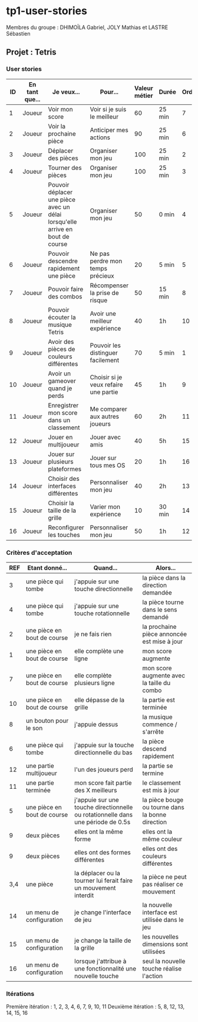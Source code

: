 # tp1-user-stories

Membres du groupe : DHIMOÏLA Gabriel, JOLY Mathias et LASTRE Sébastien

## Projet : Tetris

### User stories

| ID | En tant que... | Je veux...                                                                    | Pour...                               | Valeur métier | Durée  | Ordre | Itération |
|----|----------------|-------------------------------------------------------------------------------|---------------------------------------|---------------|--------|-------|-----------|
| 1  | Joueur         | Voir mon score                                                                | Voir si je suis le meilleur           | 60            | 25 min | 7     | 1         |
| 2  | Joueur         | Voir la prochaine pièce                                                       | Anticiper mes actions                 | 90            | 25 min | 6     | 1         |
| 3  | Joueur         | Déplacer des pièces                                                           | Organiser mon jeu                     | 100           | 25 min | 2     | 1         |
| 4  | Joueur         | Tourner des pièces                                                            | Organiser mon jeu                     | 100           | 25 min | 3     | 1         |
| 5  | Joueur         | Pouvoir déplacer une pièce avec un délai lorsqu'elle arrive en bout de course | Organiser mon jeu                     | 50            | 0 min  | 4     | 1         |
| 6  | Joueur         | Pouvoir descendre rapidement une pièce                                        | Ne pas perdre mon temps précieux      | 20            | 5 min  | 5     | 1         |
| 7  | Joueur         | Pouvoir faire des combos                                                      | Récompenser la prise de risque        | 50            | 15 min | 8     | 1         |
| 8  | Joueur         | Pouvoir écouter la musique Tetris                                             | Avoir une meilleur expérience         | 40            | 1h     | 10    | 2         |
| 9  | Joueur         | Avoir des pièces de couleurs différentes                                      | Pouvoir les distinguer facilement     | 70            | 5 min  | 1     | 1         |
| 10 | Joueur         | Avoir un gameover quand je perds                                              | Choisir si je veux refaire une partie | 45            | 1h     | 9     | 2         |
| 11 | Joueur         | Enregistrer mon score dans un classement                                      | Me comparer aux autres joueurs        | 60            | 2h     | 11    | 2         |
| 12 | Joueur         | Jouer en multijoueur                                                          | Jouer avec amis                       | 40            | 5h     | 15    | 5         |
| 13 | Joueur         | Jouer sur plusieurs plateformes                                               | Jouer sur tous mes OS                 | 20            | 1h     | 16    | 4         |
| 14 | Joueur         | Choisir des interfaces différentes                                            | Personnaliser mon jeu                 | 40            | 2h     | 13    | 3         |
| 15 | Joueur         | Choisir la taille de la grille                                                | Varier mon expérience                 | 10            | 30 min | 14    | 4         |
| 16 | Joueur         | Reconfigurer les touches                                                      | Personnaliser mon jeu                 | 50            | 1h     | 12    | 3         |

### Critères d'acceptation

| REF | Etant donné...              | Quand...                                                                         | Alors...                                         |
|-----|-----------------------------|----------------------------------------------------------------------------------|--------------------------------------------------|
| 3   | une pièce qui tombe         | j'appuie sur une touche directionnelle                                           | la pièce dans la direction demandée              |
| 4   | une pièce qui tombe         | j'appuie sur une touche rotationnelle                                            | la pièce tourne dans le sens demandé             |
| 2   | une pièce en bout de course | je ne fais rien                                                                  | la prochaine pièce annoncée est mise à jour      |
| 1   | une pièce en bout de course | elle complète une ligne                                                          | mon score augmente                               |
| 7   | une pièce en bout de course | elle complète plusieurs ligne                                                    | mon score augmente avec la taille du combo       |
| 10  | une pièce en bout de course | elle dépasse de la grille                                                        | la partie est terminée                           |
| 8   | un bouton pour le son       | j'appuie dessus                                                                  | la musique commence / s'arrête                   |
| 6   | une pièce qui tombe         | j'appuie sur la touche directionnelle du bas                                     | la pièce descend rapidement                      |
| 12  | une partie multijoueur      | l'un des joueurs perd                                                            | la partie se termine                             |
| 11  | une partie terminée         | mon score fait partie des X meilleurs                                            | le classement est mis à jour                     |
| 5   | une pièce en bout de course | j'appuie sur une touche directionnelle ou rotationnelle dans une période de 0.5s | la pièce bouge ou tourne dans la bonne direction |
| 9   | deux pièces                 | elles ont la même forme                                                          | elles ont la même couleur                        |
| 9   | deux pièces                 | elles ont des formes différentes                                                 | elles ont des couleurs différentes               |
| 3,4 | une pièce                   | la déplacer ou la tourner lui ferait faire un mouvement interdit                 | la pièce ne peut pas réaliser ce mouvement       |
| 14  | un menu de configuration    | je change l'interface de jeu                                                     | la nouvelle interface est utilisée dans le jeu   |
| 15  | un menu de configuration    | je change la taille de la grille                                                 | les nouvelles dimensions sont utilisées          |
| 16  | un menu de configuration    | lorsque j'attribue à une fonctionnalité une nouvelle touche                      | seul la nouvelle touche réalise l'action         |

### Itérations

Première itération : 1, 2, 3, 4, 6, 7, 9, 10, 11 
Deuxième itération : 5, 8, 12, 13, 14, 15, 16
